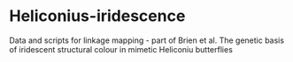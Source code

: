 # Heliconius-iridescence
 Data and scripts for linkage mapping - part of Brien et al. The genetic basis of iridescent structural colour in mimetic Heliconiu butterflies
